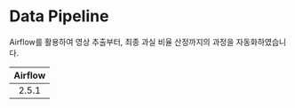 # Data Pipeline

Airflow를 활용하여 영상 추출부터, 최종 과실 비율 산정까지의 과정을 자동화하였습니다.

| Airflow |
|:----:|
| 2.5.1 |
